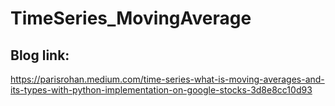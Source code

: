 # TimeSeries_MovingAverage

## Blog link: 
https://parisrohan.medium.com/time-series-what-is-moving-averages-and-its-types-with-python-implementation-on-google-stocks-3d8e8cc10d93

